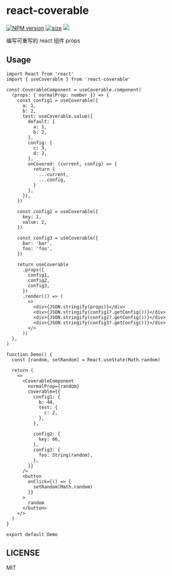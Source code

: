 # react-coverable

[![NPM version](https://img.shields.io/npm/v/react-coverable.svg?style=flat)](https://npmjs.org/package/react-coverable)
[![size](https://img.shields.io/bundlephobia/minzip/react-coverable@latest.svg)](https://bundlephobia.com/result?p=react-coverable@latest)
![](https://komarev.com/ghpvc/?username=cjy0208-react-coverable&label=VIEWS)

编写可重写的 react 组件 props

## Usage

```tsx
import React from 'react'
import { useCoverable } from 'react-coverable'

const CoverableComponent = useCoverable.component(
  (props: { normalProp: number }) => {
    const config1 = useCoverable({
      a: 1,
      b: 2,
      test: useCoverable.value({
        default: {
          a: 1,
          b: 2,
        },
        config: {
          c: 3,
          d: 2,
        },
        onCovered: (current, config) => {
          return {
            ...current,
            ...config,
          }
        },
      }),
    })

    const config2 = useCoverable({
      key: 1,
      value: 2,
    })

    const config3 = useCoverable({
      bar: 'bar',
      foo: 'foo',
    })

    return useCoverable
      .props({
        config1,
        config2,
        config3,
      })
      .render(() => (
        <>
          <div>{JSON.stringify(props)}</div>
          <div>{JSON.stringify(config1?.getConfig())}</div>
          <div>{JSON.stringify(config2?.getConfig())}</div>
          <div>{JSON.stringify(config3?.getConfig())}</div>
        </>
      ))
  },
)

function Demo() {
  const [random, setRandom] = React.useState(Math.random)

  return (
    <>
      <CoverableComponent
        normalProp={random}
        coverable={{
          config1: {
            b: 44,
            test: {
              c: 2,
            },
          },

          config2: {
            key: 66,
          },
          config3: {
            foo: String(random),
          },
        }}
      />
      <button
        onClick={() => {
          setRandom(Math.random)
        }}
      >
        random
      </button>
    </>
  )
}

export default Demo
```

## LICENSE

MIT
